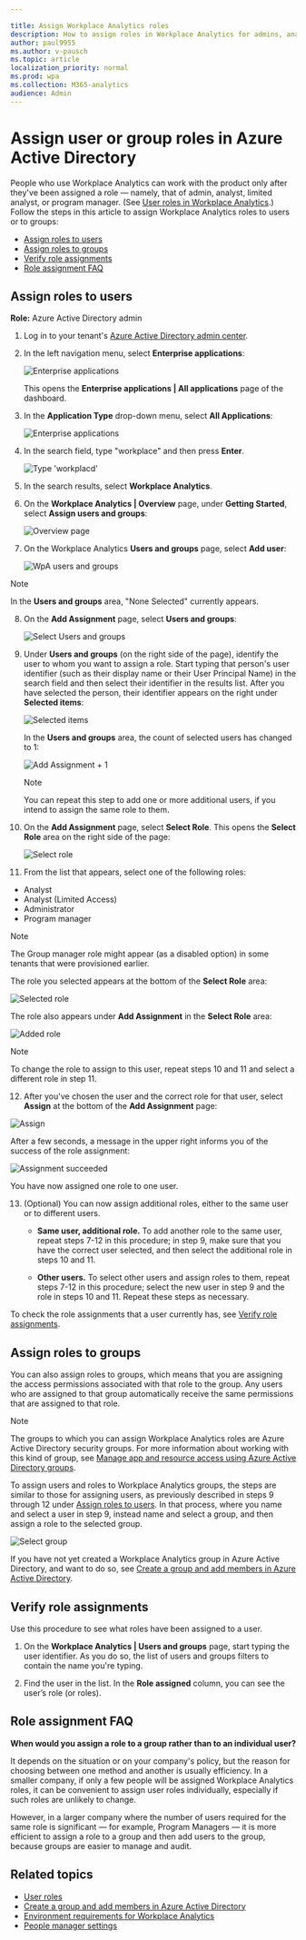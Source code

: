 ```yaml
---

title: Assign Workplace Analytics roles 
description: How to assign roles in Workplace Analytics for admins, analysts, and program managers
author: paul9955
ms.author: v-pausch
ms.topic: article
localization_priority: normal 
ms.prod: wpa
ms.collection: M365-analytics
audience: Admin
---
```


# Assign user or group roles in Azure Active Directory 

People who use Workplace Analytics can work with the product only after they've been assigned a role &mdash; namely, that of admin, analyst, limited analyst, or program manager. (See [User roles in Workplace Analytics](../use/user-roles.md).) Follow the steps in this article to assign Workplace Analytics roles to users or to groups:

 * [Assign roles to users](#assign-roles-to-users)
 * [Assign roles to groups](#assign-roles-to-groups)
 * [Verify role assignments](#verify-role-assignments)
 * [Role assignment FAQ](#role-assignment-faq)


## Assign roles to users 

**Role:** Azure Active Directory admin  

1. Log in to your tenant's [Azure Active Directory admin center](https://aad.portal.azure.com). 

2. In the left navigation menu, select **Enterprise applications**:

   ![Enterprise applications](../images/wpa/setup/enterprise-apps.png) 
   
   This opens the **Enterprise applications | All applications** page of the dashboard. 

3. In the **Application Type** drop-down menu, select **All Applications**:
   
   ![Enterprise applications](../images/wpa/setup/ent-all-apps-3.png) 

4. In the search field, type "workplace" and then press **Enter**. 
   
   ![Type 'workplacd'](../images/wpa/setup/type-workplace.png)

5. In the search results, select **Workplace Analytics**.  

6. On the **Workplace Analytics | Overview** page, under **Getting Started**, select **Assign users and groups**: 

   ![Overview page](../images/wpa/setup/wpa-overview.png)  

7. On the Workplace Analytics **Users and groups** page, select **Add user**:

   ![WpA users and groups](../images/wpa/setup/wpa-users-and-groups.png)  

> [!Note] 
> In the **Users and groups** area, "None Selected" currently appears. 

8. On the **Add Assignment** page, select **Users and groups**: 
   
   ![Select Users and groups](../images/wpa/setup/select-users-and-groups-4.png)

9. Under **Users and groups** (on the right side of the page), identify the user to whom you want to assign a role. Start typing that person's user identifier (such as their display name or their User Principal Name) in the search field and then select their identifier in the results list. After you have selected the person, their identifier appears on the right under **Selected items**: 
   
   ![Selected items](../images/wpa/setup/selected-items.png)
   
   In the **Users and groups** area, the count of selected users has changed to 1:
   
   ![Add Assignment + 1](../images/wpa/setup/add-assignment-plus-1.png)
    
   > [!Note] 
   > You can repeat this step to add one or more additional users, if you intend to assign the same role to them. 

10. On the **Add Assignment** page, select **Select Role**. This opens the **Select Role** area on the right side of the page: 

    ![Select role](../images/wpa/setup/select-role.png)
    
11. From the list that appears, select one of the following roles:  

   * Analyst 
   * Analyst (Limited Access) 
   * Administrator 
   * Program manager 

   > [!Note] 
   > The Group manager role might appear (as a disabled option) in some tenants that were provisioned earlier.  

   The role you selected appears at the bottom of the **Select Role** area: 

   ![Selected role](../images/wpa/setup/selected-role.png)

   The role also appears under **Add Assignment** in the **Select Role** area: 

   ![Added role](../images/wpa/setup/add-assignment-select-53.png)

> [!Note] 
> To change the role to assign to this user, repeat steps 10 and 11 and select a different role in step 11. 

12. After you've chosen the user and the correct role for that user, select **Assign** at the bottom of the **Add Assignment** page:  
 
   ![Assign](../images/wpa/setup/assign-button.png)

   After a few seconds, a message in the upper right informs you of the success of the role assignment:  

   ![Assignment succeeded](../images/wpa/setup/assignment-succeeded.png)

You have now assigned one role to one user.  

13. (Optional) You can now assign additional roles, either to the same user or to different users. 

    * **Same user, additional role.** To add another role to the same user, repeat steps 7-12 in this procedure; in step 9, make sure that you have the correct user selected, and then select the additional role in steps 10 and 11. 

    * **Other users.** To select other users and assign roles to them, repeat steps 7-12 in this procedure; select the new user in step 9 and the role in steps 10 and 11. Repeat these steps as necessary. 

To check the role assignments that a user currently has, see [Verify role assignments](#verify-role-assignments).

## Assign roles to groups

You can also assign roles to groups, which means that you are assigning the access permissions associated with that role to the group. Any users who are assigned to that group automatically receive the same permissions that are assigned to that role.

> [!Note] 
> The groups to which you can assign Workplace Analytics roles are Azure Active Directory security groups. For more information about working with this kind of group, see [Manage app and resource access using Azure Active Directory groups](https://docs.microsoft.com/azure/active-directory/fundamentals/active-directory-manage-groups). 

To assign users and roles to Workplace Analytics groups, the steps are similar to those for assigning users, as previously described in steps 9 through 12 under [Assign roles to users](#assign-roles-to-users). In that process, where you name and select a user in step 9, instead name and select a group, and then assign a role to the selected group.

   ![Select group](../images/WpA/Use/select-group-b.png)

If you have not yet created a Workplace Analytics group in Azure Active Directory, and want to do so, see [Create a group and add members in Azure Active Directory](https://docs.microsoft.com/azure/active-directory/fundamentals/active-directory-groups-create-azure-portal).

## Verify role assignments 

Use this procedure to see what roles have been assigned to a user.  

1. On the **Workplace Analytics | Users and groups** page, start typing the user identifier. As you do so, the list of users and groups filters to contain the name you're typing.  

2. Find the user in the list. In the **Role assigned** column, you can see the user’s role (or roles).

## Role assignment FAQ

**When would you assign a role to a group rather than to an individual user?**

It depends on the situation or on your company's policy, but the reason for choosing between one method and another is usually efficiency. In a smaller company, if only a few people will be assigned Workplace Analytics roles, it can be convenient to assign user roles individually, especially if such roles are unlikely to change.

However, in a larger company where the number of users required for the same role is significant &mdash; for example, Program Managers &mdash; it is more efficient to assign a role to a group and then add users to the group, because groups are easier to manage and audit.

## Related topics

* [User roles](../use/user-roles.md)
* [Create a group and add members in Azure Active Directory](https://docs.microsoft.com/azure/active-directory/fundamentals/active-directory-groups-create-azure-portal)
* [Environment requirements for Workplace Analytics](../setup/environment-requirements.md)
* [People manager settings](../use/settings.md#manager-settings)
